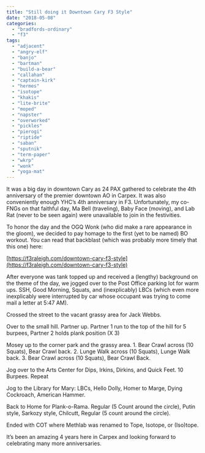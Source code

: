 ```yaml
---
title: "Still doing it Downtown Cary F3 Style"
date: "2018-05-08"
categories: 
  - "bradfords-ordinary"
  - "f3"
tags: 
  - "adjacent"
  - "angry-elf"
  - "banjo"
  - "bartman"
  - "build-a-bear"
  - "callahan"
  - "captain-kirk"
  - "hermes"
  - "isotope"
  - "khakis"
  - "lite-brite"
  - "moped"
  - "napster"
  - "overworked"
  - "pickles"
  - "pierogi"
  - "riptide"
  - "saban"
  - "sputnik"
  - "term-paper"
  - "wkrp"
  - "wonk"
  - "yoga-mat"
---
```


It was a big day in downtown Cary as 24 PAX gathered to celebrate the 4th anniversary of the premier downtown AO in Carpex. It was also conveniently enough YHC’s 4th anniversary in F3. Unfortunately, my co-FNGs on that faithful day, Ma Bell (traveling), Baby Face (moving), and Lab Rat (never to be seen again) were unavailable to join in the festivities.

To honor the day and the OGQ Wonk (who did make a rare appearance in the gloom), we decided to pay homage to the first (yet to be named) BO workout. You can read that backblast (which was probably more timely that this one) here:

[https://f3raleigh.com/downtown-cary-f3-style](https://f3raleigh.com/downtown-cary-f3-style)

After everyone was tank topped up and received a (lengthy) background on the theme of the day, we jogged over to the Post Office parking lot for warm ups. SSH, Good Morning, Squats, and (inexplicably) LBCs (which even more inexplicably were interrupted by car whose occupant was trying to come mail a letter at 5:47 AM).

Crossed the street to the vacant grassy area for Jack Webbs.

Over to the small hill. Partner up. Partner 1 run to the top of the hill for 5 burpees, Partner 2 holds plank position (X 3)

Mosey up to the corner park and the grassy area. 1. Bear Crawl across (10 Squats), Bear Crawl back. 2. Lunge Walk across (10 Squats), Lunge Walk back. 3. Bear Crawl across (10 Squats), Bear Crawl Back.

Jog over to the Arts Center for Dips, Irkins, Dirkins, and Quick Feet. 10 Burpees. Repeat

Jog to the Library for Mary: LBCs, Hello Dolly, Homer to Marge, Dying Cockroach, American Hammer.

Back to Home for Plank-o-Rama. Regular (5 Count around the circle), Putin style, Sarkozy style, Chilcutt, Regular (5 count around the circle).

Ended with COT where Methlab was renamed to Tope, Isotope, or (Iso)tope.

It’s been an amazing 4 years here in Carpex and looking forward to celebrating many more anniversaries.
